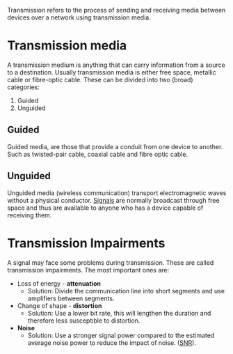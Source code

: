 Transmission refers to the process of sending and receiving media between devices over a network using transmission media. 
# Transmission media

A transmission medium is anything that can carry information from a source to a destination. Usually transmission media is either free space, metallic cable or fibre-optic cable. These can be divided into two (broad) categories:

1. Guided
2. Unguided
## Guided

Guided media, are those that provide a conduit from one device to another. Such as twisted-pair cable, coaxial cable and fibre optic cable.
## Unguided

Unguided media (wireless communication) transport electromagnetic waves without a physical conductor. [Signals](Signal.md) are normally broadcast through free space and thus are available to anyone who has a device capable of receiving them.

# Transmission Impairments

A signal may face some problems during transmission. These are called transmission impairments. The most important ones are:

- Loss of energy - **attenuation**
	- Solution: Divide the communication line into short segments and use amplifiers between segments.
- Change of shape - **distortion**
	- Solution: Use a lower bit rate, this will lengthen the duration and therefore less susceptible to distortion.
- **Noise**
	- Solution: Use a stronger signal power compared to the estimated average noise power to reduce the impact of noise. ([SNR](SNR.md)).


